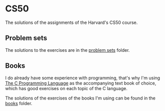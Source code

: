 # CS50
The solutions of the assignments of the Harvard's CS50 course.

## Problem sets
The solutions to the exercises are in the <a href="https://github.com/TiagoMaiaL/CS50/tree/master/problem-sets/">problem sets</a> folder.

## Books
I do already have some experience with programming, that's why I'm using <a href="https://www.amazon.com.br/Programming-Language-Brian-W-Kernighan/dp/0131103628">The C Programming Language</a> as the accompanying text book of choice, which has good exercises on each topic of the C language.

The solutions of the exercises of the books I'm using can be found in the <a href="https://github.com/TiagoMaiaL/CS50/tree/master/books/">books</a> folder.
